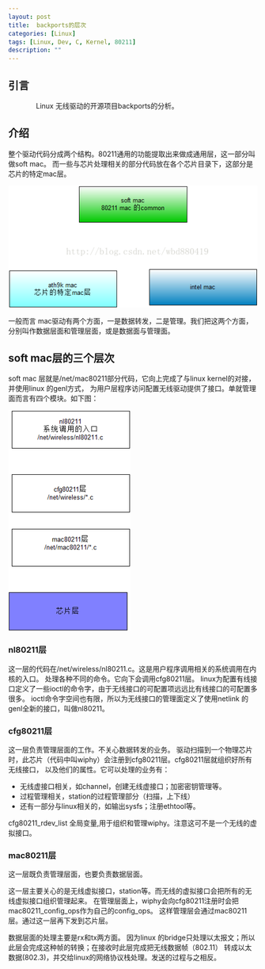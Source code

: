 ```yaml
---
layout: post
title:  backports的层次
categories: [Linux]
tags: [Linux, Dev, C, Kernel, 80211]
description: ""
---
```


## 引言
&emsp;&emsp;&emsp;&emsp;Linux 无线驱动的开源项目backports的分析。

## 介绍

整个驱动代码分成两个结构。80211通用的功能提取出来做成通用层，这一部分叫做soft mac。
而一些与芯片处理相关的部分代码放在各个芯片目录下，这部分是芯片的特定mac层。

![T1](/images/kernel/mac80211/20150227154512905.png)

一般而言 mac驱动有两个方面，一是数据转发，二是管理。我们把这两个方面，分别叫作数据层面和管理层面，或是数据面与管理面。

## soft mac层的三个层次

soft mac 层就是/net/mac80211部分代码，它向上完成了与linux kernel的对接，并使用linux 的genl方式，
为用户层程序访问配置无线驱动提供了接口。单就管理面而言有四个模块。如下图：

![T2](/images/kernel/mac80211/20150227154546370.png)

### nl80211层

这一层的代码在/net/wireless/nl80211.c。这是用户程序调用相关的系统调用在内核的入口。
处理各种不同的命令。它向下会调用cfg80211层。
linux为配置有线接口定义了一些ioctl的命令字，由于无线接口的可配置项远远比有线接口的可配置多很多。
ioctl命令字空间也有限，所以为无线接口的管理面定义了使用netlink 的genl全新的接口，叫做nl80211。

### cfg80211层

这一层负责管理层面的工作。不关心数据转发的业务。
驱动扫描到一个物理芯片时，此芯片（代码中叫wiphy）会注册到cfg80211层。cfg80211层就组织好所有无线接口，
以及他们的属性。它可以处理的业务有：

* 无线虚接口相关，如channel，创建无线虚接口；加密密钥管理等。
* 过程管理相关，station的过程管理部分（扫描，上下线）
* 还有一部分与linux相关的，如输出sysfs；注册ethtool等。

cfg80211_rdev_list 全局变量,用于组织和管理wiphy。注意这可不是一个无线的虚拟接口。

### mac80211层

这一层既负责管理层面，也要负责数据层面。

这一层主要关心的是无线虚拟接口，station等。而无线的虚拟接口会把所有的无线虚拟接口组织管理起来。
在管理层面上，wiphy会向cfg80211注册时会把mac80211_config_ops作为自己的config_ops。
这样管理层会通过mac80211层。通过这一层再下发到芯片层。

数据层面的处理主要是rx和tx两方面。
因为linux 的bridge只处理以太报文；所以此层会完成这种帧的转换；在接收时此层完成把无线数据帧（802.11）
转成以太数据(802.3)，并交给linux的网络协议栈处理。发送的过程与之相反。




